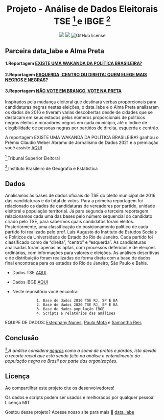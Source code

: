 <h1> <center> Projeto - Análise de Dados Eleitorais TSE <a href="#TSE" id="TSEref"> <sup> 1 </sup> </a> e IBGE <a href="#IBGE" id="IBGE"> <sup> 2 </sup> </a></center> </h1>

<p align="center">
<img src="https://img.shields.io/badge/Python-50%25-lightgrey">

<img src="https://img.shields.io/badge/R-50%25-yellowgreen">
 <img 
<a href="https://github.com/datalabe/Projeto_Analise_Eleitoral/blob/main/LICENSE"><img alt="GitHub license" src="https://img.shields.io/github/license/datalabe/Projeto_Analise_Eleitoral"></a>
</p>

## Parceira data_labe e Alma Preta

#### 1.Reportagem  [EXISTE UMA WAKANDA DA POLÍTICA BRASILEIRA?](https://datalabe.org/existe-uma-wakanda-da-politica-brasileira/) 

####  2.Reportagem  [ESQUERDA, CENTRO OU DIREITA: QUEM ELEGE MAIS NEGROS E NEGRAS?](https://datalabe.org/esquerda-centro-ou-direita-quem-elege-mais-negros-e-negras-nas-eleicoes/) 

####  3.Reportagem  [NÃO VOTE EM BRANCO, VOTE NA PRETA](https://datalabe.org/nao-vote-em-branco-vote-na-preta/) 


<p>Inspirados pela mudança eleitoral que destinará verbas proporcionais para candidaturas negras nestas eleições, o data_labe e o Alma Preta analisaram os dados de 2016 e 
tiveram várias descobertas desde de cidades que se destacam em seus estados pelos números proporcionais de políticos negros eleitos e moradores negros em cada município, até 
o índice de elegibilidade de pessoas negras por partidos de direita, esquerda e centrão.
</p>

A reportagem EXISTE UMA WAKANDA DA POLÍTICA BRASILEIRA? ganhou o Prêmio Cláudio Weber Abramo de Jornalismo de Dados 2021 e a premiação você assiste [AQUI](https://www.youtube.com/watch?v=t6jVtVjyH0o) 



<a id="TSE" href="TSE"> <sup> 1 </sup> </a> Tribunal Superior Eleitoral

<a id="IBGE" href="IBGE"> <sup> 2 </sup> </a> Instituto Brasileiro de Geografia e Estatística

  
##  Dados

Analisamos as bases de dados oficiais do TSE do pleito municipal de 2016 das candidaturas e do total de votos. Para a primeira reportagem foi relacionado os dados de candidaturas de vereadores por partido, unidade eleitoral e população territorial. Já para segunda e terceira reportagem  relacionamos cada uma das bases  pelo número sequencial do candidato criado pelo TSE, para sabermos quais candidatos foram eleitos. Posteriormente, uma classificação do posicionamento político de cada partido foi realizado pelo prof. Luis Augusto do Instituto de Estudos Sociais e Políticos da Universidade do Estado do Rio de Janeiro. Cada partido foi classificado como de “direita”, “centro” e “esquerda”.
As candidaturas analisadas foram apenas as aptas, com processos deferidos e de eleições ordinárias, com informações para valores e eleições. As análises descritivas e de distribuição foram realizadas de forma direta com a base de dados final encontrada para os estados do Rio de Janeiro, São Paulo e Bahia.
 

 
  - Dados TSE [AQUI](https://divulgacandcontas.tse.jus.br/divulga/#/)
  - Dados IBGE [AQUI](https://www.ibge.gov.br/estatisticas/sociais/populacao.html)
  - Neste repositório você encontra:
                   
                   1. Base de dados 2016 TSE RJ, SP E BA
                   2. Base de dados 2020 TSE RJ, SP E BA
                   3. Base de dados população IBGE
                   4. Scripts e relatórios das análises
                                  


EQUIPE DE DADOS: [Estephany Nunes](https://instagram.com/esteeeephany), [Paulo Mota](https://rpubs.com/polinhobr/679254) e [Samantha Reis](https://github.com/SamanthaReiis)
  
##  Conclusão

  
  <a id="#negros3" href="negros3ref"> <sup> 3 </sup> </a> *A análise considera <u>negros</u>*  *como a soma de pretos e pardos, isto devido o recorte racial que está sendo feito na análise e entendimento da população negra no Brasil por parte das organizações.*
  
  
##   Licença

Ao compartilhar este projeto cite os desenvolvedores!

Os dados e scripts podem ser usados e melhorados por qualquer pessoa! Licença MIT
  
  


Gostou desse projeto? Acesse nosso site para mais :wave: [data_labe](https://datalabe.org/)



